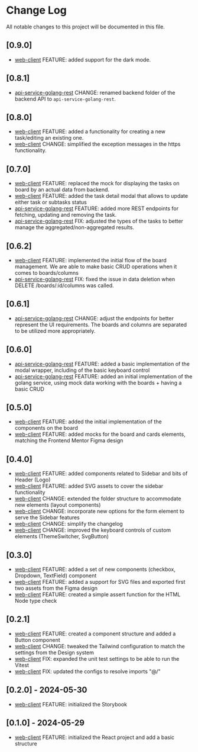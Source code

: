 # Change Log

All notable changes to this project will be documented in this file.

## [0.9.0]

- [web-client](./web-client) FEATURE: added support for the dark mode.

## [0.8.1]

- [api-service-golang-rest](./api-service-golang-rest) CHANGE: renamed backend folder of the backend API to `api-service-golang-rest`.

## [0.8.0]

- [web-client](./web-client) FEATURE: added a functionality for creating a new task/editing an existing one.
- [web-client](./web-client) CHANGE: simplified the exception messages in the https functionality.

## [0.7.0]

- [web-client](./web-client) FEATURE: replaced the mock for displaying the tasks on board by an actual data from backend.
- [web-client](./web-client) FEATURE: added the task detail modal that allows to update either task or subtasks status
- [api-service-golang-rest](./api-service-golang-rest) FEATURE: added more REST endpoints for fetching, updating and removing the task.
- [api-service-golang-rest](./api-service-golang-rest) FIX: adjusted the types of the tasks to better manage the aggregated/non-aggregated results.

## [0.6.2]

- [web-client](./web-client) FEATURE: implemented the initial flow of the board management. We are able to make basic CRUD operations when it comes to boards/columns
- [api-service-golang-rest](./api-service-golang-rest) FIX: fixed the issue in data deletion when DELETE /boards/:id/columns was called.

## [0.6.1]

- [api-service-golang-rest](./api-service-golang-rest) CHANGE: adjust the endpoints for better represent the UI requirements. The boards and columns are separated to be utilized more appropriately.

## [0.6.0]

- [api-service-golang-rest](./web-client) FEATURE: added a basic implementation of the modal wrapper, including of the basic keyboard control 
- [api-service-golang-rest](./api-service-golang-rest) FEATURE: added an initial implementation of the golang service, using mock data working with the boards + having a basic CRUD

## [0.5.0]

- [web-client](./web-client) FEATURE: added the initial implementation of the components on the board
- [web-client](./web-client) FEATURE: added mocks for the board and cards elements, matching the Frontend Mentor Figma design

## [0.4.0]

- [web-client](./web-client) FEATURE: added components related to Sidebar and bits of Header (Logo)
- [web-client](./web-client) FEATURE: added SVG assets to cover the sidebar functionality
- [web-client](./web-client) CHANGE: extended the folder structure to accommodate new elements (layout components) 
- [web-client](./web-client) CHANGE: incorporate new options for the form element to serve the Sidebar features
- [web-client](./web-client) CHANGE: simplify the changelog
- [web-client](./web-client) CHANGE: improved the keyboard controls of custom elements (ThemeSwitcher, SvgButton)

## [0.3.0]

- [web-client](./web-client) FEATURE: added a set of new components (checkbox, Dropdown, TextField) component
- [web-client](./web-client) FEATURE: added a support for SVG files and exported first two assets from the Figma design
- [web-client](./web-client) FEATURE: created a simple assert function for the HTML Node type check

## [0.2.1]

- [web-client](./web-client) FEATURE: created a component structure and added a Button component
- [web-client](./web-client) CHANGE: tweaked the Tailwind configuration to match the settings from the Design system
- [web-client](./web-client) FIX: expanded the unit test settings to be able to run the Vitest
- [web-client](./web-client) FIX: updated the configs to resolve imports "@/"

## [0.2.0] - 2024-05-30

- [web-client](./web-client) FEATURE: initialized the Storybook

## [0.1.0] - 2024-05-29

- [web-client](./web-client) FEATURE: initialized the React project and add a basic structure
